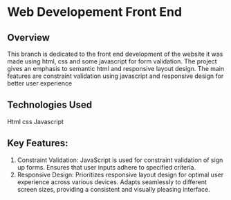 # Web Developement Front End
## Overview
This branch is dedicated to the front end development of the website it was made using html, css and some javascript for form validation. The project gives an emphasis to semantic html and responsive layout design. The main features are constraint validation using javascript and responsive design for better user experience   

## Technologies Used
Html
css
Javascript

## Key Features:
1. Constraint Validation:
JavaScript is used for constraint validation of sign up forms.
Ensures that user inputs adhere to specified criteria.
2. Responsive Design:
Prioritizes responsive layout design for optimal user experience across various devices.
Adapts seamlessly to different screen sizes, providing a consistent and visually pleasing interface.
